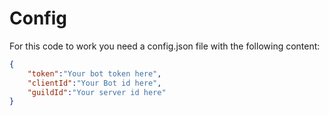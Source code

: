 # Config

For this code to work you need a config.json file with the following content:
```json
{
    "token":"Your bot token here",
    "clientId":"Your Bot id here",
    "guildId":"Your server id here"
}
```
